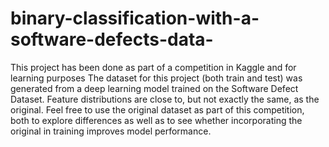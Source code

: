 # binary-classification-with-a-software-defects-data-
This project has been done as part of a competition in Kaggle and for learning purposes
The dataset for this project (both train and test) was generated from a deep learning model trained on the Software Defect Dataset. 
Feature distributions are close to, but not exactly the same, as the original. Feel free to use the original dataset as part of this competition, 
both to explore differences as well as to see whether incorporating the original in training improves model performance.

